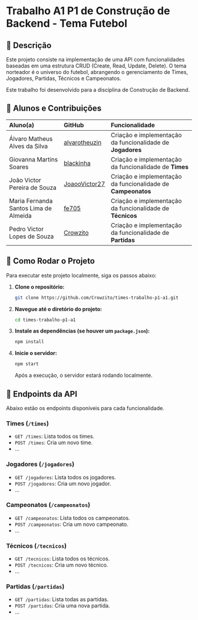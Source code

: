 # Trabalho A1 P1 de Construção de Backend - Tema Futebol

## 📖 Descrição

Este projeto consiste na implementação de uma API com funcionalidades baseadas em uma estrutura CRUD (Create, Read, Update, Delete). O tema norteador é o universo do futebol, abrangendo o gerenciamento de Times, Jogadores, Partidas, Técnicos e Campeonatos.

Este trabalho foi desenvolvido para a disciplina de Construção de Backend.

## 👥 Alunos e Contribuições

| Aluno(a)                              | GitHub                                                                              | Funcionalidade                                               |
| :------------------------------------ | :---------------------------------------------------------------------------------- | :----------------------------------------------------------- |
| Álvaro Matheus Alves da Silva         | [alvarotheuzin](https://www.google.com/search?q=https://github.com/alvarotheuszin) | Criação e implementação da funcionalidade de **Jogadores**   |
| Giovanna Martins Soares               | [blackinha](https://www.google.com/search?q=https://github.com/blackinha)           | Criação e implementação da funcionalidade de **Times**       |
| João Victor Pereira de Souza          | [JoaooVictor27](https://www.google.com/search?q=https://github.com/JoaooVictor27)   | Criação e implementação da funcionalidade de **Campeonatos** |
| Maria Fernanda Santos Lima de Almeida | [fe705](https://www.google.com/search?q=https://github.com/fe705)                   | Criação e implementação da funcionalidade de **Técnicos**    |
| Pedro Victor Lopes de Souza           | [Crowzito](https://www.google.com/search?q=https://github.com/Crowzito)             | Criação e implementação da funcionalidade de **Partidas**    |

## 🚀 Como Rodar o Projeto

Para executar este projeto localmente, siga os passos abaixo:

1.  **Clone o repositório:**

    ```bash
    git clone https://github.com/Crowzito/times-trabalho-p1-a1.git
    ```

2.  **Navegue até o diretório do projeto:**

    ```bash
    cd times-trabalho-p1-a1
    ```

3.  **Instale as dependências (se houver um `package.json`):**

    ```bash
    npm install
    ```

4.  **Inicie o servidor:**

    ```bash
    npm start
    ```

    Após a execução, o servidor estará rodando localmente.

## 🔌 Endpoints da API

Abaixo estão os endpoints disponíveis para cada funcionalidade.

### Times (`/times`)

- `GET /times`: Lista todos os times.
- `POST /times`: Cria um novo time.
- ...

### Jogadores (`/jogadores`)

- `GET /jogadores`: Lista todos os jogadores.
- `POST /jogadores`: Cria um novo jogador.
- ...

### Campeonatos (`/campeonatos`)

- `GET /campeonatos`: Lista todos os campeonatos.
- `POST /campeonatos`: Cria um novo campeonato.
- ...

### Técnicos (`/tecnicos`)

- `GET /tecnicos`: Lista todos os técnicos.
- `POST /tecnicos`: Cria um novo técnico.
- ...

### Partidas (`/partidas`)

- `GET /partidas`: Lista todas as partidas.
- `POST /partidas`: Cria uma nova partida.
- ...
